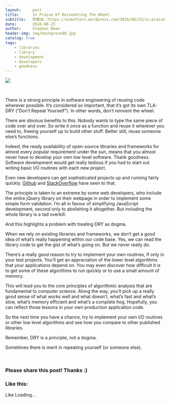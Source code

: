 ```yaml
---
layout:     post
title:      In Praise Of Reinventing The Wheel
subtitle:   转载自：https://aimatters.wordpress.com/2016/08/23/in-praise-of-reinventing-the-wheel/
date:       2016-08-23
author:     Stephen Oman
header-img: img/background0.jpg
catalog: true
tags:
    - libraries
    - library
    - development
    - developers
    - goodness
---
```

![](https://aimatters.files.wordpress.com/2016/08/ferris-wheel.jpg?w=454&h=336)


 

There is a strong principle in software engineering of reusing code wherever possible. It’s considered so important, that it’s got its own TLA: DRY (“Don’t Repeat Yourself”). In other words, don’t reinvent the wheel.

There are obvious benefits to this. Nobody wants to type the same piece of code over and over. So write it once as a function and reuse it wherever you need to, freeing yourself up to build other stuff. Better still, reuse someone else’s functions.

Indeed, the ready availability of open-source libraries and frameworks for almost every popular requirement under the sun, means that you almost never have to develop your own low level software. Thank goodness. Software development would get really tedious if you had to start out writing basic I/O routines with each new project.

Even new developers can get sophisticated projects up and running fairly quickly. [Github](https://github.com/.) and [StackOverflow](http://stackoverflow.com/.) have seen to that.

The principle is taken to an extreme by some web developers, who include the entire jQuery library on their webpage in order to implement some simple form validation. I’m all in favour of simplifying JavaScript development, second only to abolishing it altogether. But including the whole library is a tad overkill.

And this highlights a problem with treating DRY as dogma.

When we rely on existing libraries and frameworks, we don’t get a good idea of what’s really happening within our code base. Yes, we can read the library code to get the gist of what’s going on. But we never really do.

There’s a really good reason to try to implement your own routines, if only in your test projects. You’ll get an appreciation of the lower level algorithms that your applications depend on. You may even discover how difficult it is to get some of these algorithms to run quickly or to use a small amount of memory.

This will lead you to the core principles of algorithmic analysis that are fundamental to computer science. Along the way, you’ll pick up a really good sense of what works well and what doesn’t, what’s fast and what’s slow, what’s memory efficient and what’s a complete hog. Hopefully, you can reflect those lessons in your own production application code.

So the next time you have a chance, try to implement your own I/O routines or other low level algorithms and see how you compare to other published libraries.

Remember, DRY is a principle, not a dogma.

Sometimes there is merit in repeating yourself (or someone else).

 





### Please share this post! Thanks :)

### Like this:

Like Loading...



